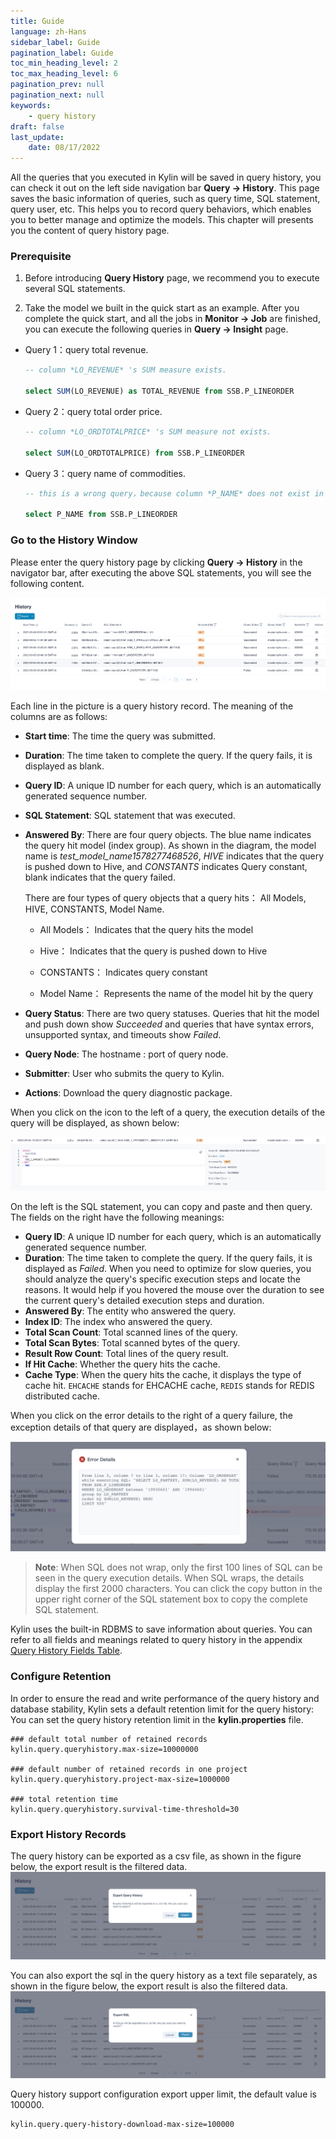 ```yaml
---
title: Guide
language: zh-Hans
sidebar_label: Guide
pagination_label: Guide
toc_min_heading_level: 2
toc_max_heading_level: 6
pagination_prev: null
pagination_next: null
keywords:
    - query history
draft: false
last_update:
    date: 08/17/2022
---
```


All the queries that you executed in Kylin will be saved in query history, you can check it out on the left side navigation bar **Query -> History**.
This page saves the basic information of queries, such as query time, SQL statement, query user, etc. This helps you to record query behaviors, which enables you to better manage and optimize the models. This chapter will presents you the content of query history page.



### Prerequisite

1. Before introducing **Query History** page, we recommend you to execute several SQL statements.

2. Take the model we built in the quick start as an example. After you complete the quick start, and all the jobs in **Monitor -> Job** are finished, you can execute the following queries in **Query -> Insight** page.


- Query 1：query total revenue.

  ```sql
  -- column *LO_REVENUE* 's SUM measure exists.
  
  select SUM(LO_REVENUE) as TOTAL_REVENUE from SSB.P_LINEORDER
  ```

- Query 2：query total order price.

  ```sql
  -- column *LO_ORDTOTALPRICE* 's SUM measure not exists.
  
  select SUM(LO_ORDTOTALPRICE) from SSB.P_LINEORDER
  ```

- Query 3：query name of commodities.

  ```sql
  -- this is a wrong query，because column *P_NAME* does not exist in table *P_LINEORDER*.
  
  select P_NAME from SSB.P_LINEORDER
  ```


### Go to the History Window

Please enter the query history page by clicking **Query -> History** in the navigator bar, after executing the above SQL statements, you will see the following content.

![Query History](../images/query_history/history1.png)

Each line in the picture is a query history record. The meaning of the columns are as follows:

- **Start time**: The time the query was submitted.

- **Duration**: The time taken to complete the query. If the query fails, it is displayed as blank.

- **Query ID**: A unique ID number for each query, which is an automatically generated sequence number.

- **SQL Statement**: SQL statement that was executed.

- **Answered By**: There are four query objects. The blue name indicates the query hit model (index group). As shown in the diagram, the model name is *test_model_name1578277468526*, *HIVE* indicates that the query is pushed down to Hive, and *CONSTANTS* indicates Query constant, blank indicates that the query failed.

  There are four types of query objects that a query hits： All Models, HIVE, CONSTANTS, Model Name.

    - All Models： Indicates that the query hits the model

    - Hive： Indicates that the query is pushed down to Hive

    - CONSTANTS： Indicates query constant

    - Model Name： Represents the name of the model hit by the query

- **Query Status**: There are two query statuses. Queries that hit the model and push down show *Succeeded* and queries that have syntax errors, unsupported syntax, and timeouts show *Failed*.

- **Query Node**: The hostname : port of query node.

- **Submitter**: User who submits the query to Kylin.

- **Actions**: Download the query diagnostic package.

When you click on the icon to the left of a query, the execution details of the query will be displayed, as shown below:

![Query Execution Detail](../images/query_history/history2.png)

On the left is the SQL statement, you can copy and paste and then query. The fields on the right have the following meanings:

- **Query ID**: A unique ID number for each query, which is an automatically generated sequence number.
- **Duration**: The time taken to complete the query. If the query fails, it is displayed as *Failed*. When you need to optimize for slow queries, you should analyze the query's specific execution steps and locate the reasons. It would help if you hovered the mouse over the duration to see the current query's detailed execution steps and duration.
- **Answered By**: The entity who answered the query.
- **Index ID**: The index who answered the query.
- **Total Scan Count**: Total scanned lines of the query.
- **Total Scan Bytes**: Total scanned bytes of the query.
- **Result Row Count**: Total lines of the query result.
- **If Hit Cache**: Whether the query hits the cache.
- **Cache Type**: When the query hits the cache, it displays the type of cache hit. `EHCACHE` stands for EHCACHE cache, `REDIS` stands for REDIS distributed cache.

When you click on the error details to the right of a query failure, the exception details of that query are displayed，as shown below:

![Query Exception Message](../images/query_history/history5.png)

> **Note**: When SQL does not wrap, only the first 100 lines of SQL can be seen in the query execution details. When SQL wraps, the details display the first 2000 characters. You can click the copy button in the upper right corner of the SQL statement box to copy the complete SQL statement.

Kylin uses the built-in RDBMS to save information about queries. You can refer to all fields and meanings related to query history in the appendix [Query History Fields Table](query_history_fields.md).



### Configure Retention

In order to ensure the read and write performance of the query history and database stability, Kylin sets a default retention limit for the query history:
You can set the query history retention limit in the **kylin.properties** file.
```shell
### default total number of retained records
kylin.query.queryhistory.max-size=10000000

### default number of retained records in one project
kylin.query.queryhistory.project-max-size=1000000

### total retention time
kylin.query.queryhistory.survival-time-threshold=30
```


### Export History Records

The query history can be exported as a csv file, as shown in the figure below, the export result is the filtered data.
![Export query history](../images/query_history/history3.png)

You can also export the sql in the query history as a text file separately, as shown in the figure below, the export result is also the filtered data.
![Export SQL](../images/query_history/history4.png)

Query history support configuration export upper limit, the default value is 100000.
```shell
kylin.query.query-history-download-max-size=100000
```

